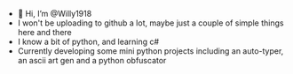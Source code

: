 - 👋 Hi, I’m @Willy1918
- I won't be uploading to github a lot, maybe just a couple of simple things here and there
- I know a bit of python, and learning c#
- Currently developing some mini python projects including an auto-typer, an ascii art gen and a python obfuscator 
<!---

--->
